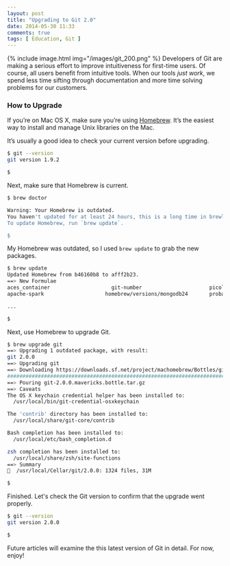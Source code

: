 ```yaml
---
layout: post
title: "Upgrading to Git 2.0"
date: 2014-05-30 11:33
comments: true
tags: [ Education, Git ]
---
```

{% include image.html img="/images/git_200.png" %} 
Developers of Git are making a serious effort to improve intuitiveness for first-time users. Of course, all users benefit from intuitive tools. When our tools _just work_, we spend less time sifting through documentation and more time solving problems for our customers.

<!--more-->

### How to Upgrade
If you’re on Mac OS X, make sure you’re using [Homebrew](/blog/2014/02/12/homebrew-fundamentals/). It’s the easiest way to install and manage Unix libraries on the Mac.

It’s usually a good idea to check your current version before upgrading.

~~~bash
$ git --version
git version 1.9.2

$ 

~~~
Next, make sure that Homebrew is current.

~~~bash
$ brew doctor

Warning: Your Homebrew is outdated.
You haven't updated for at least 24 hours, this is a long time in brewland!
To update Homebrew, run `brew update`.

$ 

~~~

My Homebrew was outdated, so I used `brew update` to grab the new packages.

~~~bash
$ brew update
Updated Homebrew from b46160b8 to afff2b23.
==> New Formulae
aces_container                    git-number                      picolisp
apache-spark                    homebrew/versions/mongodb24       probatron4j

...

$ 

~~~

Next, use Homebrew to upgrade Git.

~~~bash
$ brew upgrade git
==> Upgrading 1 outdated package, with result:
git 2.0.0
==> Upgrading git
==> Downloading https://downloads.sf.net/project/machomebrew/Bottles/git-2.0.0.mavericks.bottle.tar.gz
######################################################################## 100.0%
==> Pouring git-2.0.0.mavericks.bottle.tar.gz
==> Caveats
The OS X keychain credential helper has been installed to:
  /usr/local/bin/git-credential-osxkeychain

The 'contrib' directory has been installed to:
  /usr/local/share/git-core/contrib

Bash completion has been installed to:
  /usr/local/etc/bash_completion.d

zsh completion has been installed to:
  /usr/local/share/zsh/site-functions
==> Summary
🍺  /usr/local/Cellar/git/2.0.0: 1324 files, 31M

$ 
~~~

Finished. Let's check the Git version to confirm that the upgrade went properly.

~~~bash
$ git --version
git version 2.0.0

$ 

~~~

Future articles will examine the this latest version of Git in detail. For now, enjoy!
